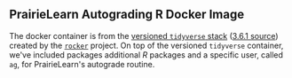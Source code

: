 ## PrairieLearn Autograding R Docker Image

The docker container is from the [versioned `tidyverse` stack](https://github.com/rocker-org/rocker-versioned)
([3.6.1 source](https://github.com/rocker-org/rocker-versioned/blob/master/tidyverse/3.6.1.Dockerfile))
created by the [`rocker`](https://www.rocker-project.org/) project. On top of the
versioned `tidyverse` container, we've included packages additional _R_ packages
and a specific user, called `ag`, for PrairieLearn's autograde routine.

